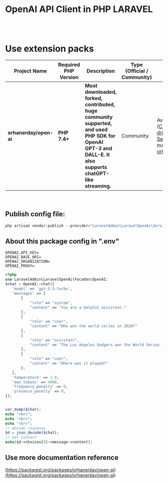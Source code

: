 # OpenAI API Client in PHP LARAVEL

<br />

<br />


# Use extension packs

| Project Name           | Required PHP Version | Description                                                                                                                                                | Type (Official / Community) | Support                                                                                                                                |
|------------------------|----------------------|------------------------------------------------------------------------------------------------------------------------------------------------------------|-----------------------------|----------------------------------------------------------------------------------------------------------------------------------------|
| **orhanerday/open-ai** | **PHP 7.4+**         | **Most downloaded, forked, contributed, huge community supported, and used PHP SDK for OpenAI GPT-3 and DALL-E. It also supports chatGPT-like streaming.** | Community                   | Available, ([Community driven Discord Server](https://discord.gg/xpGUD528XJ) or personal mail [orhan@duck.com](mailto:orhan@duck.com)) |


<br />

## Publish config file:

```php
php artisan vendor:publish --provider="LaravelAdmin\LaravelOpenAi\ServiceProvider"
```

## About this package config in ".env"
```env
OPENAI_API_KEY=
OPENAI_BASE_URI=
OPENAI_ORGANIZATION=
OPENAI_PROXY=
```


```php
<?php
use LaravelAdmin\LaravelOpenAi\Facades\OpenAI;
$chat = OpenAI::chat([
   'model' => 'gpt-3.5-turbo',
   'messages' => [
       [
           "role" => "system",
           "content" => "You are a helpful assistant."
       ],
       [
           "role" => "user",
           "content" => "Who won the world series in 2020?"
       ],
       [
           "role" => "assistant",
           "content" => "The Los Angeles Dodgers won the World Series in 2020."
       ],
       [
           "role" => "user",
           "content" => "Where was it played?"
       ],
   ],
   'temperature' => 1.0,
   'max_tokens' => 4000,
   'frequency_penalty' => 0,
   'presence_penalty' => 0,
]);


var_dump($chat);
echo "<br>";
echo "<br>";
echo "<br>";
// decode response
$d = json_decode($chat);
// Get Content
echo($d->choices[0]->message->content);
```
## Use more documentation reference

[https://packagist.org/packages/orhanerday/open-ai](https://packagist.org/packages/orhanerday/open-ai)
